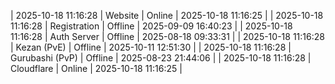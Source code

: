 | 2025-10-18 11:16:28 | Website | Online | 2025-10-18 11:16:25 |
| 2025-10-18 11:16:28 | Registration | Offline | 2025-09-09 16:40:23 |
| 2025-10-18 11:16:28 | Auth Server | Offline | 2025-08-18 09:33:31 |
| 2025-10-18 11:16:28 | Kezan (PvE) | Offline | 2025-10-11 12:51:30 |
| 2025-10-18 11:16:28 | Gurubashi (PvP) | Offline | 2025-08-23 21:44:06 |
| 2025-10-18 11:16:28 | Cloudflare | Online | 2025-10-18 11:16:25 |
